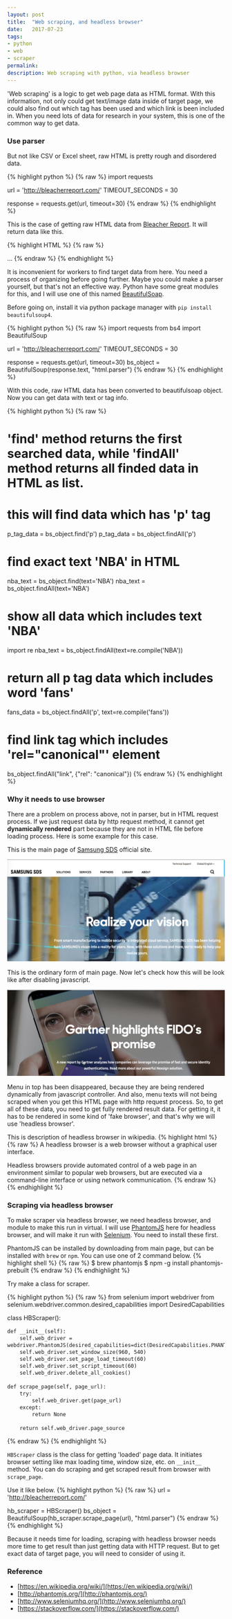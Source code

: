 ```yaml
---
layout: post
title:  "Web scraping, and headless browser"
date:   2017-07-23
tags:
- python
- web
- scraper
permalink: 
description: Web scraping with python, via headless browser
---
```


'Web scraping' is a logic to get web page data as HTML format. With this information, not only could get text/image data inside of target page, we could also find out which tag has been used and which link is been included in. When you need lots of data for research in your system, this is one of the common way to get data.

### Use parser

But not like CSV or Excel sheet, raw HTML is pretty rough and disordered data. 

{% highlight python %}
{% raw %}
import requests

url = 'http://bleacherreport.com/'
TIMEOUT_SECONDS = 30

response = requests.get(url, timeout=30)
{% endraw %}
{% endhighlight %}

This is the case of getting raw HTML data from [Bleacher Report](http://bleacherreport.com/). It will return data like this.

{% highlight HTML %}
{% raw %}
<html class="no-js" lang="en"><head><meta charset="utf-8"/><meta http-equiv="Accept-CH" content="DPR,Width,Viewport-Width"/><meta name="aol-te-auth" property="aol-te-auth" content="1c424580-0f86-4d9b-88b2-bc8c0d029d4c"/><meta name="blitz" property="blitz" content="mu-6e4ce5cd-57f20d11-7c0ecee9-d55c79e2"/><meta name="msvalidate.01" property="msvalidate.01" content="7A63840181953B2A5A1FEA25FB45A991"/><meta name="robots" property="robots" content="NOODP,NOYDIR"/><meta name="verify-v1" property="verify-v1" content="+Ntj422Jc4V03qgBqLYbF3LMvrursV0X2btn2Zoqn9w="/><meta name="description" property="description" content="Sports journalists and bloggers covering NFL, MLB, NBA, NHL, MMA, college football and basketball, NASCAR, fantasy sports and more. News, photos, mock drafts, game scores, player profiles and more!"/><meta name="keywords" property="keywords" content="Bleacher Report, bleacherreport.com, sports, writers, articles, comments, blogs, Formula 1, Premier League, Hockey, Soccer, Recaps, Boxscores, Stats, Schedules, Tennis, Golf, WWE, fantasy football, Lebron James"/><meta name="viewport" property="viewport" content="width=device-width, initial-scale=1"/>
...
{% endraw %}
{% endhighlight %}

It is inconvenient for workers to find target data from here. You need a process of organizing before going further. Maybe you could make a parser yourself, but that's not an effective way. Python have some great modules for this, and I will use one of this named [BeautifulSoap](https://www.crummy.com/software/BeautifulSoup/).

Before going on, install it via python package manager with `pip install beautifulsoup4`.

{% highlight python %}
{% raw %}
import requests
from bs4 import BeautifulSoup

url = 'http://bleacherreport.com/'
TIMEOUT_SECONDS = 30

response = requests.get(url, timeout=30)
bs_object = BeautifulSoup(response.text, "html.parser")
{% endraw %}
{% endhighlight %}

With this code, raw HTML data has been converted to beautifulsoap object. Now you can get data with text or tag info.

{% highlight python %}
{% raw %}
# 'find' method returns the first searched data, while 'findAll' method returns all finded data in HTML as list.
# this will find data which has 'p' tag
p_tag_data = bs_object.find('p')
p_tag_data = bs_object.findAll('p')

# find exact text 'NBA' in HTML
nba_text = bs_object.find(text='NBA')
nba_text = bs_object.findAll(text='NBA')

# show all data which includes text 'NBA'
import re
nba_text = bs_object.findAll(text=re.compile('NBA'))

# return all p tag data which includes word 'fans'
fans_data = bs_object.findAll('p', text=re.compile('fans'))

# find link tag which includes 'rel="canonical"' element
bs_object.findAll("link", {"rel": "canonical"})
{% endraw %}
{% endhighlight %}


### Why it needs to use browser

There are a problem on process above, not in parser, but in HTML request process. 
If we just request data by http request method, it cannot get <b>dynamically rendered</b> part because they are not in HTML file before loading process. Here is some example for this case.

This is the main page of [Samsung SDS](https://www.samsungsds.com/us/en/index.html) official site.

![Screenshot](/assets/post_img/python_scraping_headless/js_enable.png)

This is the ordinary form of main page. Now let's check how this will be look like after disabling javascript.

![Screenshot](/assets/post_img/python_scraping_headless/js_disable.png)

Menu in top has been disappeared, because they are being rendered dynamically from javascript controller. And also, menu texts will not being scraped when you get this HTML page with http request process. So, to get all of these data, you need to get fully rendered result data. For getting it, it has to be rendered in some kind of 'fake browser', and that's why we will use 'headless browser'. 

This is description of headless browser in wikipedia.
{% highlight html %}
{% raw %}
A headless browser is a web browser without a graphical user interface.

Headless browsers provide automated control of a web page in an environment similar to popular web browsers, but are executed via a command-line interface or using network communication. 
{% endraw %}
{% endhighlight %}


### Scraping via headless browser

To make scraper via headless browser, we need headless browser, and module to make this run in virtual. 
I will use [PhantomJS](http://phantomjs.org/) here for headless browser, and will make it run with [Selenium](http://www.seleniumhq.org/). You need to install these first.

PhantomJS can be installed by downloading from main page, but can be installed with `brew` or `npm`. You can use one of 2 command below.
{% highlight shell %}
{% raw %}
$ brew phantomjs
$ npm -g install phantomjs-prebuilt
{% endraw %}
{% endhighlight %}

Try make a class for scraper.

{% highlight python %}
{% raw %}
from selenium import webdriver
from selenium.webdriver.common.desired_capabilities import DesiredCapabilities

class HBScraper():

    def __init__(self):
        self.web_driver = webdriver.PhantomJS(desired_capabilities=dict(DesiredCapabilities.PHANTOMJS))
        self.web_driver.set_window_size(960, 540)
        self.web_driver.set_page_load_timeout(60)
        self.web_driver.set_script_timeout(60)
        self.web_driver.delete_all_cookies()

    def scrape_page(self, page_url):
        try:
            self.web_driver.get(page_url)
        except:
            return None

        return self.web_driver.page_source

{% endraw %}
{% endhighlight %}

`HBScraper` class is the class for getting 'loaded' page data. It initiates browser setting like max loading time, window size, etc. on `__init__` method. You can do scraping and get scraped result from browser with `scrape_page`.

Use it like below.
{% highlight python %}
{% raw %}
url = 'http://bleacherreport.com/'

hb_scraper = HBScraper()
bs_object = BeautifulSoup(hb_scraper.scrape_page(url), "html.parser")
{% endraw %}
{% endhighlight %}

Because it needs time for loading, scraping with headless browser needs more time to get result than just getting data with HTTP request. But to get exact data of target page, you will need to consider of using it.


### Reference

* [https://en.wikipedia.org/wiki/](https://en.wikipedia.org/wiki/)
* [http://phantomjs.org/](http://phantomjs.org/)
* [http://www.seleniumhq.org/](http://www.seleniumhq.org/)
* [https://stackoverflow.com/](https://stackoverflow.com/)

